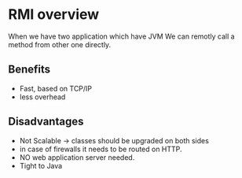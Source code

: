 # RMI overview

When we have two application which have JVM We can remotly call a method from other one directly.

## Benefits

* Fast, based on TCP/IP
* less overhead

## Disadvantages

* Not Scalable -> classes should be upgraded on both sides
* in case of firewalls it needs to be routed on HTTP.
* NO web application server needed.
* Tight to Java
